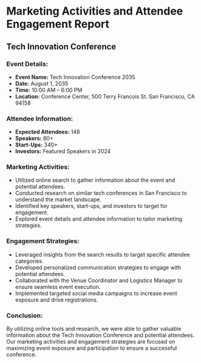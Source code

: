 # Marketing Activities and Attendee Engagement Report

## Tech Innovation Conference

### Event Details:
- **Event Name:** Tech Innovation Conference 2035
- **Date:** August 1, 2035
- **Time:** 10:00 AM – 6:00 PM
- **Location:** Conference Center, 500 Terry Francois St. San Francisco, CA 94158

### Attendee Information:
- **Expected Attendees:** 148
- **Speakers:** 80+
- **Start-Ups:** 340+
- **Investors:** Featured Speakers in 2024

### Marketing Activities:
- Utilized online search to gather information about the event and potential attendees.
- Conducted research on similar tech conferences in San Francisco to understand the market landscape.
- Identified key speakers, start-ups, and investors to target for engagement.
- Explored event details and attendee information to tailor marketing strategies.

### Engagement Strategies:
- Leveraged insights from the search results to target specific attendee categories.
- Developed personalized communication strategies to engage with potential attendees.
- Collaborated with the Venue Coordinator and Logistics Manager to ensure seamless event execution.
- Implemented targeted social media campaigns to increase event exposure and drive registrations.

### Conclusion:
By utilizing online tools and research, we were able to gather valuable information about the Tech Innovation Conference and potential attendees. Our marketing activities and engagement strategies are focused on maximizing event exposure and participation to ensure a successful conference.